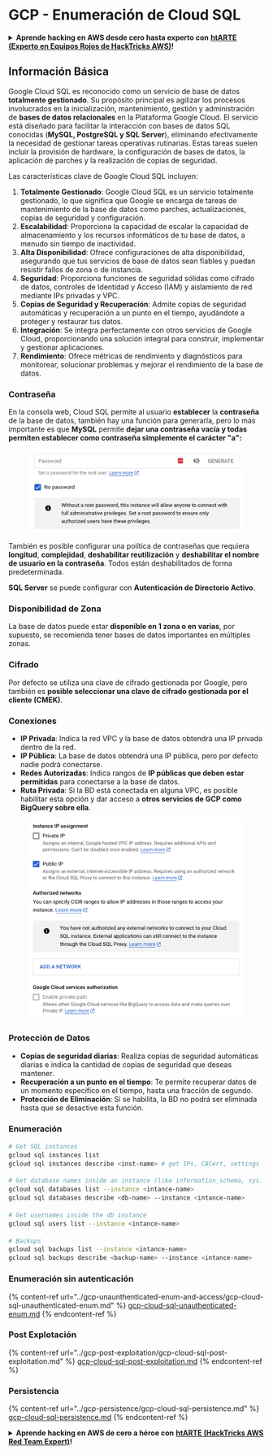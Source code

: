 # GCP - Enumeración de Cloud SQL

<details>

<summary><strong>Aprende hacking en AWS desde cero hasta experto con</strong> <a href="https://training.hacktricks.xyz/courses/arte"><strong>htARTE (Experto en Equipos Rojos de HackTricks AWS)</strong></a><strong>!</strong></summary>

Otras formas de apoyar a HackTricks:

* Si deseas ver tu **empresa anunciada en HackTricks** o **descargar HackTricks en PDF** Consulta los [**PLANES DE SUSCRIPCIÓN**](https://github.com/sponsors/carlospolop)!
* Obtén la [**merchandising oficial de PEASS & HackTricks**](https://peass.creator-spring.com)
* Descubre [**La Familia PEASS**](https://opensea.io/collection/the-peass-family), nuestra colección exclusiva de [**NFTs**](https://opensea.io/collection/the-peass-family)
* **Únete al** 💬 [**grupo de Discord**](https://discord.gg/hRep4RUj7f) o al [**grupo de telegram**](https://t.me/peass) o **sígueme** en **Twitter** 🐦 [**@carlospolopm**](https://twitter.com/carlospolopm)**.**
* **Comparte tus trucos de hacking enviando PRs a** [**HackTricks**](https://github.com/carlospolop/hacktricks) y [**HackTricks Cloud**](https://github.com/carlospolop/hacktricks-cloud)
*
*
* repositorios de github.

</details>

## Información Básica

Google Cloud SQL es reconocido como un servicio de base de datos **totalmente gestionado**. Su propósito principal es agilizar los procesos involucrados en la inicialización, mantenimiento, gestión y administración de **bases de datos relacionales** en la Plataforma Google Cloud. El servicio está diseñado para facilitar la interacción con bases de datos SQL conocidas (**MySQL, PostgreSQL y SQL Server**), eliminando efectivamente la necesidad de gestionar tareas operativas rutinarias. Estas tareas suelen incluir la provisión de hardware, la configuración de bases de datos, la aplicación de parches y la realización de copias de seguridad.

Las características clave de Google Cloud SQL incluyen:

1. **Totalmente Gestionado**: Google Cloud SQL es un servicio totalmente gestionado, lo que significa que Google se encarga de tareas de mantenimiento de la base de datos como parches, actualizaciones, copias de seguridad y configuración.
2. **Escalabilidad**: Proporciona la capacidad de escalar la capacidad de almacenamiento y los recursos informáticos de tu base de datos, a menudo sin tiempo de inactividad.
3. **Alta Disponibilidad**: Ofrece configuraciones de alta disponibilidad, asegurando que tus servicios de base de datos sean fiables y puedan resistir fallos de zona o de instancia.
4. **Seguridad**: Proporciona funciones de seguridad sólidas como cifrado de datos, controles de Identidad y Acceso (IAM) y aislamiento de red mediante IPs privadas y VPC.
5. **Copias de Seguridad y Recuperación**: Admite copias de seguridad automáticas y recuperación a un punto en el tiempo, ayudándote a proteger y restaurar tus datos.
6. **Integración**: Se integra perfectamente con otros servicios de Google Cloud, proporcionando una solución integral para construir, implementar y gestionar aplicaciones.
7. **Rendimiento**: Ofrece métricas de rendimiento y diagnósticos para monitorear, solucionar problemas y mejorar el rendimiento de la base de datos.

### Contraseña

En la consola web, Cloud SQL permite al usuario **establecer** la **contraseña** de la base de datos, también hay una función para generarla, pero lo más importante es que **MySQL** permite **dejar una contraseña vacía y todas permiten establecer como contraseña simplemente el carácter "a":**

<figure><img src="../../../.gitbook/assets/image (1) (1) (1) (1) (1) (1) (1) (1) (1).png" alt=""><figcaption></figcaption></figure>

También es posible configurar una política de contraseñas que requiera **longitud**, **complejidad**, **deshabilitar reutilización** y **deshabilitar el nombre de usuario en la contraseña**. Todos están deshabilitados de forma predeterminada.

**SQL Server** se puede configurar con **Autenticación de Directorio Activo**.

### Disponibilidad de Zona

La base de datos puede estar **disponible en 1 zona o en varias**, por supuesto, se recomienda tener bases de datos importantes en múltiples zonas.

### Cifrado

Por defecto se utiliza una clave de cifrado gestionada por Google, pero también es **posible seleccionar una clave de cifrado gestionada por el cliente (CMEK)**.

### Conexiones

* **IP Privada**: Indica la red VPC y la base de datos obtendrá una IP privada dentro de la red.
* **IP Pública**: La base de datos obtendrá una IP pública, pero por defecto nadie podrá conectarse.
* **Redes Autorizadas**: Indica rangos de **IP públicas que deben estar permitidas** para conectarse a la base de datos.
* **Ruta Privada**: Si la BD está conectada en alguna VPC, es posible habilitar esta opción y dar acceso a **otros servicios de GCP como BigQuery sobre ella**.

<figure><img src="../../../.gitbook/assets/image (1) (1) (1) (1) (1) (1) (1) (1) (1) (1).png" alt=""><figcaption></figcaption></figure>

### Protección de Datos

* **Copias de seguridad diarias**: Realiza copias de seguridad automáticas diarias e indica la cantidad de copias de seguridad que deseas mantener.
* **Recuperación a un punto en el tiempo**: Te permite recuperar datos de un momento específico en el tiempo, hasta una fracción de segundo.
* **Protección de Eliminación**: Si se habilita, la BD no podrá ser eliminada hasta que se desactive esta función.

### Enumeración
```bash
# Get SQL instances
gcloud sql instances list
gcloud sql instances describe <inst-name> # get IPs, CACert, settings

# Get database names inside an instance (like information_schema, sys...)
gcloud sql databases list --instance <intance-name>
gcloud sql databases describe <db-name> --instance <intance-name>

# Get usernames inside the db instance
gcloud sql users list --instance <intance-name>

# Backups
gcloud sql backups list --instance <intance-name>
gcloud sql backups describe <backup-name> --instance <intance-name>
```
### Enumeración sin autenticación

{% content-ref url="../gcp-unaunthenticated-enum-and-access/gcp-cloud-sql-unauthenticated-enum.md" %}
[gcp-cloud-sql-unauthenticated-enum.md](../gcp-unaunthenticated-enum-and-access/gcp-cloud-sql-unauthenticated-enum.md)
{% endcontent-ref %}

### Post Explotación

{% content-ref url="../gcp-post-exploitation/gcp-cloud-sql-post-exploitation.md" %}
[gcp-cloud-sql-post-exploitation.md](../gcp-post-exploitation/gcp-cloud-sql-post-exploitation.md)
{% endcontent-ref %}

### Persistencia

{% content-ref url="../gcp-persistence/gcp-cloud-sql-persistence.md" %}
[gcp-cloud-sql-persistence.md](../gcp-persistence/gcp-cloud-sql-persistence.md)
{% endcontent-ref %}

<details>

<summary><strong>Aprende hacking en AWS de cero a héroe con</strong> <a href="https://training.hacktricks.xyz/courses/arte"><strong>htARTE (HackTricks AWS Red Team Expert)</strong></a><strong>!</strong></summary>

Otras formas de apoyar a HackTricks:

* Si deseas ver tu **empresa anunciada en HackTricks** o **descargar HackTricks en PDF** Consulta los [**PLANES DE SUSCRIPCIÓN**](https://github.com/sponsors/carlospolop)!
* Obtén el [**oficial PEASS & HackTricks swag**](https://peass.creator-spring.com)
* Descubre [**The PEASS Family**](https://opensea.io/collection/the-peass-family), nuestra colección exclusiva de [**NFTs**](https://opensea.io/collection/the-peass-family)
* **Únete al** 💬 [**grupo de Discord**](https://discord.gg/hRep4RUj7f) o al [**grupo de telegram**](https://t.me/peass) o **sígueme** en **Twitter** 🐦 [**@carlospolopm**](https://twitter.com/carlospolopm)**.**
* **Comparte tus trucos de hacking enviando PRs a los repositorios de** [**HackTricks**](https://github.com/carlospolop/hacktricks) y [**HackTricks Cloud**](https://github.com/carlospolop/hacktricks-cloud).

</details>
